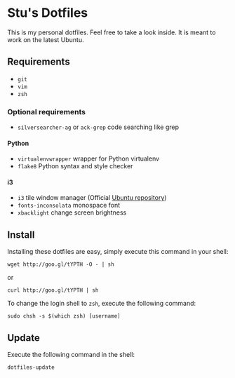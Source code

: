 # Stu's Dotfiles
This is my personal dotfiles. Feel free to take a look inside. It is meant to
work on the latest Ubuntu.

## Requirements
 * `git`
 * `vim`
 * `zsh`

### Optional requirements
 * `silversearcher-ag` or `ack-grep` code searching like grep

#### Python
 * `virtualenvwrapper` wrapper for Python virtualenv
 * `flake8` Python syntax and style checker

#### i3
 * `i3` tile window manager (Official [Ubuntu repository](https://i3wm.org/docs/repositories.html#_ubuntu_repository))
 * `fonts-inconsolata` monospace font
 * `xbacklight` change screen brightness

## Install
Installing these dotfiles are easy, simply execute this command
in your shell:

    wget http://goo.gl/tYPTH -O - | sh
or

    curl http://goo.gl/tYPTH | sh

To change the login shell to `zsh`, execute the following command:

    sudo chsh -s $(which zsh) [username]

## Update
Execute the following command in the shell:

    dotfiles-update
